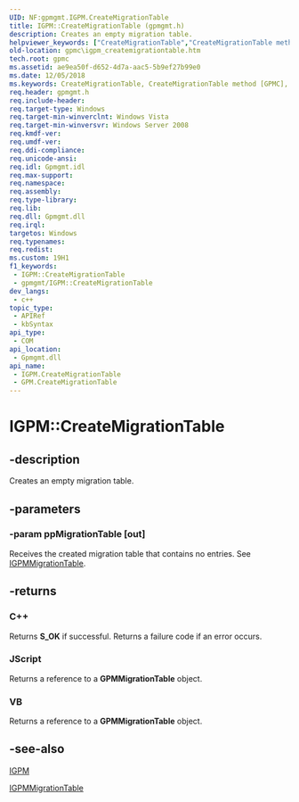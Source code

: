```yaml
---
UID: NF:gpmgmt.IGPM.CreateMigrationTable
title: IGPM::CreateMigrationTable (gpmgmt.h)
description: Creates an empty migration table.
helpviewer_keywords: ["CreateMigrationTable","CreateMigrationTable method [GPMC]","CreateMigrationTable method [GPMC]","GPM class","CreateMigrationTable method [GPMC]","IGPM interface","GPM class [GPMC]","CreateMigrationTable method","IGPM interface [GPMC]","CreateMigrationTable method","IGPM.CreateMigrationTable","IGPM::CreateMigrationTable","gpmc.igpm_createmigrationtable","gpmgmt/IGPM::CreateMigrationTable"]
old-location: gpmc\igpm_createmigrationtable.htm
tech.root: gpmc
ms.assetid: ae9ea50f-d652-4d7a-aac5-5b9ef27b99e0
ms.date: 12/05/2018
ms.keywords: CreateMigrationTable, CreateMigrationTable method [GPMC], CreateMigrationTable method [GPMC],GPM class, CreateMigrationTable method [GPMC],IGPM interface, GPM class [GPMC],CreateMigrationTable method, IGPM interface [GPMC],CreateMigrationTable method, IGPM.CreateMigrationTable, IGPM::CreateMigrationTable, gpmc.igpm_createmigrationtable, gpmgmt/IGPM::CreateMigrationTable
req.header: gpmgmt.h
req.include-header: 
req.target-type: Windows
req.target-min-winverclnt: Windows Vista
req.target-min-winversvr: Windows Server 2008
req.kmdf-ver: 
req.umdf-ver: 
req.ddi-compliance: 
req.unicode-ansi: 
req.idl: Gpmgmt.idl
req.max-support: 
req.namespace: 
req.assembly: 
req.type-library: 
req.lib: 
req.dll: Gpmgmt.dll
req.irql: 
targetos: Windows
req.typenames: 
req.redist: 
ms.custom: 19H1
f1_keywords:
 - IGPM::CreateMigrationTable
 - gpmgmt/IGPM::CreateMigrationTable
dev_langs:
 - c++
topic_type:
 - APIRef
 - kbSyntax
api_type:
 - COM
api_location:
 - Gpmgmt.dll
api_name:
 - IGPM.CreateMigrationTable
 - GPM.CreateMigrationTable
---
```


# IGPM::CreateMigrationTable


## -description

Creates an empty migration table.

## -parameters

### -param ppMigrationTable [out]

Receives the created migration table that contains no entries. See <a href="https://docs.microsoft.com/previous-versions/windows/desktop/api/gpmgmt/nn-gpmgmt-igpmmigrationtable">IGPMMigrationTable</a>.

## -returns

<h3>C++</h3>
Returns <b>S_OK</b> if successful. Returns a failure code if an error occurs.

<h3>JScript</h3>
Returns a reference to a <b>GPMMigrationTable</b> object.

<h3>VB</h3>
Returns a reference to a <b>GPMMigrationTable</b> object.

## -see-also

<a href="https://docs.microsoft.com/previous-versions/windows/desktop/api/gpmgmt/nn-gpmgmt-igpm">IGPM</a>



<a href="https://docs.microsoft.com/previous-versions/windows/desktop/api/gpmgmt/nn-gpmgmt-igpmmigrationtable">IGPMMigrationTable</a>

